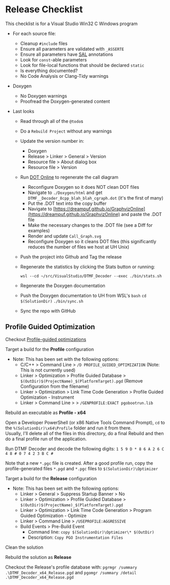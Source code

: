 Release Checklist
=================

This checklist is for a Visual Studio Win32 C Windows program

- For each source file:
    - Cleanup `#include` files
    - Ensure all parameters are validated with `_ASSERTE`
    - Ensure all parameters have [SAL](https://learn.microsoft.com/en-us/cpp/code-quality/using-sal-annotations-to-reduce-c-cpp-code-defects?view=msvc-170) annotations
    - Look for `const`-able parameters
    - Look for file-local functions that should be declared `static`
    - Is everything documented?
    - No Code Analysis or Clang-Tidy warnings

- Doxygen
    - No Doxygen warnings
    - Proofread the Doxygen-generated content

- Last looks
    - Read through all of the `@todo`s
    - Do a `Rebuild Project` without any warnings
    - Update the version number in:
      - Doxygen
      - Release > Linker > General > Version
      - Resource file > About dialog box
      - Resource file > Version
    - Run [DOT Online](https://dreampuf.github.io/GraphvizOnline) to regenerate 
      the call diagram
      - Reconfigure Doxygen so it does NOT clean DOT files
      - Navigate to `./Doxygen/html` and get `DTMF__Decoder_8cpp_blah_blah_cgraph.dot` (it's the first of many)
      - Put the .DOT text into the copy buffer
      - Navigate to [https://dreampuf.github.io/GraphvizOnline](https://dreampuf.github.io/GraphvizOnline)
        and paste the .DOT file
      - Make the necessary changes to the .DOT file (see a Diff for examples)
      - Render and update `Call_Graph.svg`
      - Reconfigure Doxygen so it cleans DOT files (this significantly reduces
        the number of files we host at UH Unix)
    - Push the project into Github and Tag the release
    - Regenerate the statistics by clicking the Stats button or running:

          wsl --cd ~/src/VisualStudio/DTMF_Decoder --exec ./bin/stats.sh

    - Regenerate the Doxygen documentation
    - Push the Doxygen documentation to UH from WSL's `bash` `cd $(SolutionDir)` `./bin/sync.sh`
    - Sync the repo with GitHub

## Profile Guided Optimization
Checkout [Profile-guided optimizations](https://learn.microsoft.com/en-us/cpp/build/profile-guided-optimizations?view=msvc-170) 

Target a build for the **Profile** configuration
  - Note:  This has been set with the following options:
    - C/C++ > Command Line > `/D PROFILE_GUIDED_OPTIMIZATION` (Note: This is not currently used)
    - Linker > Optimization > Profile Guided Database > `$(OutDir)$(ProjectName)_$(PlatformTarget).pgd` (Remove Configuration from the filename)
    - Linker > Optimization > Link Time Code Generation > Profile Guided Optimization - Instrument
    - Linker > Command Line > > `/GENPROFILE:EXACT pgobootrun.lib`

Rebuild an executable as **Profile - x64**

Open a Developer PowerShell (or x86 Native Tools Command Prompt), `cd` to 
the `%(SolutionDir)\x64\Profile` folder and run it from there.  
Usually, I'll delete all of the files in this directory,
do a final Rebuild and then do a final profile run of the application.

Run DTMF Decoder and decode the following digits:  `1 5 9 D * 8 6 A 2 6 C 4 8 # 0 7 4 2 3 B C #` 

Note that a new `*.pgc` file is created.  After a good profile run, copy the 
profile-generated files `*.pgd` and `*.pgc` files to `$(SolutionDir)\Optimizer`

Target a build for the **Release** configuration
  - Note:  This has been set with the following options:
    - Linker > General > Suppress Startup Banner > No
    - Linker > Optimization > Profile Guided Database > `$(OutDir)$(ProjectName)_$(PlatformTarget).pgd`
    - Linker > Optimization > Link Time Code Generation > Program Guided Optimization - Optimize
    - Linker > Command Line > `/USEPROFILE:AGGRESSIVE`
    - Build Events > Pre-Build Event
      - Command line:  `copy $(SolutionDir)\Optimizer\* $(OutDir)`
      - Description:  `Copy PGO Instrumentation Files`

Clean the solution

Rebuild the solution as **Release**

Checkout the Release's profile database with:  `pgrmgr /summary .\DTMF_Decoder_x64_Release.pgd` and `pgomgr /summary /detail .\DTMF_Decoder_x64_Release.pgd`
